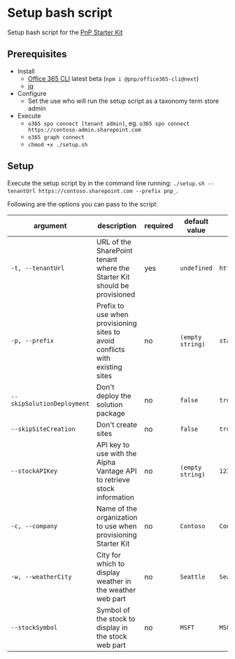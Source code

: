 # Setup bash script

Setup bash script for the [PnP Starter Kit](https://github.com/SharePoint/sp-starter-kit)

## Prerequisites

- Install
  - [Office 365 CLI](https://aka.ms/o365cli) latest beta (`npm i @pnp/office365-cli@next`)
  - [jq](https://stedolan.github.io/jq/)
- Configure
  - Set the use who will run the setup script as a taxonomy term store admin
- Execute
  - `o365 spo connect [tenant admin]`, eg. `o365 spo connect https://contoso-admin.sharepoint.com`
  - `o365 graph connect`
  - `chmod +x ./setup.sh`

## Setup

Execute the setup script by in the command line running: `./setup.sh --tenantUrl https://contoso.sharepoint.com --prefix pnp_`.

Following are the options you can pass to the script:

argument|description|required|default value|example value
--------|-----------|--------|-------------|-------------
`-t, --tenantUrl`|URL of the SharePoint tenant where the Starter Kit should be provisioned|yes|`undefined`|`https://contoso.sharepoint.com`
`-p, --prefix`|Prefix to use when provisioning sites to avoid conflicts with existing sites|no|`(empty string)`|`starterkit`
`--skipSolutionDeployment`|Don't deploy the solution package|no|`false`|`true`
`--skipSiteCreation`|Don't create sites|no|`false`|`true`
`--stockAPIKey`|API key to use with the Alpha Vantage API to retrieve stock information|no|`(empty string)`|`12345`
`-c, --company`|Name of the organization to use when provisioning Starter Kit|no|`Contoso`|`Contoso`
`-w, --weatherCity`|City for which to display weather in the weather web part|no|`Seattle`|`Seattle`
`--stockSymbol`|Symbol of the stock to display in the stock web part|no|`MSFT`|`MSFT`